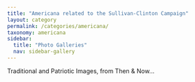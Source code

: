 ```yaml
---
title: "Americana related to the Sullivan-Clinton Campaign"
layout: category
permalink: /categories/americana/
taxonomy: americana
sidebar:
  title: "Photo Galleries"
  nav: sidebar-gallery
---
```

Traditional and Patriotic Images, from Then & Now...

